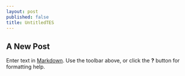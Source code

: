 ```yaml
---
layout: post
published: false
title: UntitledTES
---
```

## A New Post

Enter text in [Markdown](http://daringfireball.net/projects/markdown/). Use the toolbar above, or click the **?** button for formatting help.
